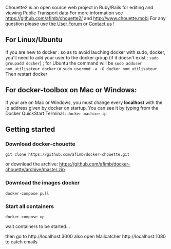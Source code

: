 Chouette2 is an open source web project in Ruby/Rails for editing and viewing Public Transport data
For more information see https://github.com/afimb/chouette2/
and http://www.chouette.mobi
For any question please use [the User Forum](http://forum.chouette.mobi/index.php) or [Contact us](http://www.chouette.mobi/club-utilisateurs/contact-support/) !

## For Linux/Ubuntu
If you are new to docker : so as to avoid lauching docker with sudo, docker, you'll need to add your user to the docker group (if it doesn't exist : `sudo groupadd docker`) ;
for Ubuntu the command will be
`sudo adduser nom_utilisateur docker`
or
`sudo usermod -a -G docker nom_utilisateur`
Then restart docker

## For docker-toolbox on Mac or Windows:

If your are on Mac or Windows, you must change every **localhost** with the ip address given by docker on startup.
You can see it by typing from the Docker QuickStart Terminal : `docker-machine ip`

## Getting started

### Download docker-chouette

```
git clone https://github.com/afimb/docker-chouette.git
```

or download the archive: https://github.com/afimb/docker-chouette/archive/master.zip

### Download the images docker

```
docker-compose pull
```

### Start all containers

```
docker-compose up
```

wait containers to be started...

then go to http://localhost:3000
also open Mailcatcher http://localhost:1080 to catch emails

